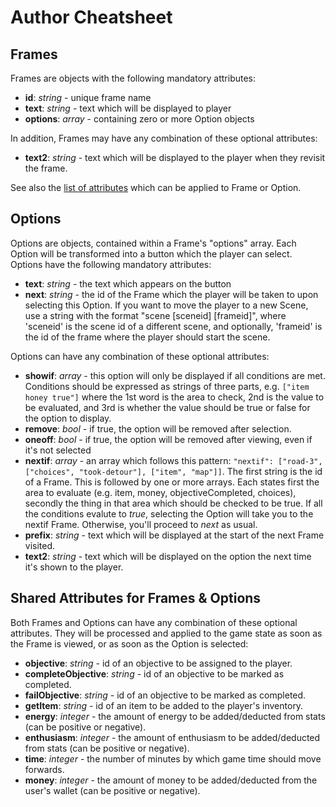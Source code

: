 # Author Cheatsheet

## Frames
Frames are objects with the following mandatory attributes:

- **id**: *string* - unique frame name
- **text**: *string* - text which will be displayed to player
- **options**: *array* - containing zero or more Option objects

In addition, Frames may have any combination of these optional attributes:

- **text2**: *string* - text which will be displayed to the player when they revisit the frame.

See also the [list of attributes](#shared-attributes-for-frames--options) which can be applied to Frame or Option.

## Options
Options are objects, contained within a Frame's "options" array. Each Option will be transformed into a button which the player can select. Options have the following mandatory attributes:

- **text**: *string* - the text which appears on the button
- **next**: *string* - the id of the Frame which the player will be taken to upon selecting this Option. If you want to move the player to a new Scene, use a string with the format "scene [sceneid] [frameid]", where 'sceneid' is the scene id of a different scene, and optionally, 'frameid' is the id of the frame where the player should start the scene.

Options can have any combination of these optional attributes:

- **showif**: *array* - this option will only be displayed if all conditions are met. Conditions should be expressed as strings of three parts, e.g. `["item honey true"]` where the 1st word is the area to check, 2nd is the value to be evaluated, and 3rd is whether the value should be true or false for the option to display.
- **remove**: *bool* - if true, the option will be removed after selection.
- **oneoff**: *bool* - if true, the option will be removed after viewing, even if it's not selected
- **nextif**: *array* - an array which follows this pattern: `"nextif": ["road-3", ["choices", "took-detour"], ["item", "map"]]`.
The first string is the id of a Frame. This is followed by one or more arrays. Each states first the area to evaluate (e.g. item, money, objectiveCompleted, choices), secondly the thing in that area which should be checked to be true. If all the conditions evalute to *true*, selecting the Option will take you to the nextif Frame. Otherwise, you'll proceed to *next* as usual.
- **prefix**: *string* - text which will be displayed at the start of the next Frame visited.
- **text2**: *string* - text which will be displayed on the option the next time it's shown to the player.

## Shared Attributes for Frames & Options
Both Frames and Options can have any combination of these optional attributes. They will be processed and applied to the game state as soon as the Frame is viewed, or as soon as the Option is selected:

- **objective**: *string* - id of an objective to be assigned to the player.
- **completeObjective**: *string* - id of an objective to be marked as completed.
- **failObjective**: *string* - id of an objective to be marked as completed.
- **getItem**: *string* - id of an item to be added to the player's inventory.
- **energy**: *integer* - the amount of energy to be added/deducted from stats (can be positive or negative).
- **enthusiasm**: *integer* - the amount of enthusiasm to be added/deducted from stats (can be positive or negative).
- **time**: *integer* - the number of minutes by which game time should move forwards.
- **money**: *integer* - the amount of money to be added/deducted from the user's wallet (can be positive or negative).